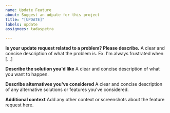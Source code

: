 ```yaml
---
name: Update Feature
about: Suggest an udpate for this project
title: "[UPDATE]"
labels: update
assignees: tadaspetra

---
```

**Is your update request related to a problem? Please describe.**
A clear and concise description of what the problem is. Ex. I'm always frustrated when [...]

**Describe the solution you'd like**
A clear and concise description of what you want to happen.

**Describe alternatives you've considered**
A clear and concise description of any alternative solutions or features you've considered.

**Additional context**
Add any other context or screenshots about the feature request here.
